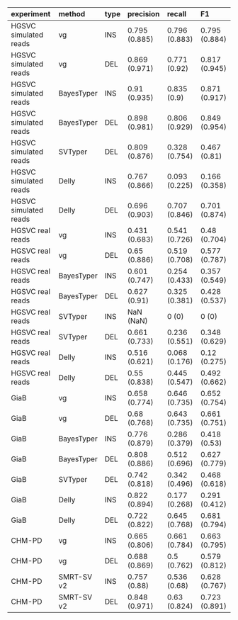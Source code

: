 |experiment            |method     |type |precision     |recall        |F1            |
|:---------------------|:----------|:----|:-------------|:-------------|:-------------|
|HGSVC simulated reads |vg         |INS  |0.795 (0.885) |0.796 (0.883) |0.795 (0.884) |
|HGSVC simulated reads |vg         |DEL  |0.869 (0.971) |0.771 (0.92)  |0.817 (0.945) |
|HGSVC simulated reads |BayesTyper |INS  |0.91 (0.935)  |0.835 (0.9)   |0.871 (0.917) |
|HGSVC simulated reads |BayesTyper |DEL  |0.898 (0.981) |0.806 (0.929) |0.849 (0.954) |
|HGSVC simulated reads |SVTyper    |DEL  |0.809 (0.876) |0.328 (0.754) |0.467 (0.81)  |
|HGSVC simulated reads |Delly      |INS  |0.767 (0.866) |0.093 (0.225) |0.166 (0.358) |
|HGSVC simulated reads |Delly      |DEL  |0.696 (0.903) |0.707 (0.846) |0.701 (0.874) |
|HGSVC real reads      |vg         |INS  |0.431 (0.683) |0.541 (0.726) |0.48 (0.704)  |
|HGSVC real reads      |vg         |DEL  |0.65 (0.886)  |0.519 (0.708) |0.577 (0.787) |
|HGSVC real reads      |BayesTyper |INS  |0.601 (0.747) |0.254 (0.433) |0.357 (0.549) |
|HGSVC real reads      |BayesTyper |DEL  |0.627 (0.91)  |0.325 (0.381) |0.428 (0.537) |
|HGSVC real reads      |SVTyper    |INS  |NaN (NaN)     |0 (0)         |0 (0)         |
|HGSVC real reads      |SVTyper    |DEL  |0.661 (0.733) |0.236 (0.551) |0.348 (0.629) |
|HGSVC real reads      |Delly      |INS  |0.516 (0.621) |0.068 (0.176) |0.12 (0.275)  |
|HGSVC real reads      |Delly      |DEL  |0.55 (0.838)  |0.445 (0.547) |0.492 (0.662) |
|GiaB                  |vg         |INS  |0.658 (0.774) |0.646 (0.735) |0.652 (0.754) |
|GiaB                  |vg         |DEL  |0.68 (0.768)  |0.643 (0.735) |0.661 (0.751) |
|GiaB                  |BayesTyper |INS  |0.776 (0.879) |0.286 (0.379) |0.418 (0.53)  |
|GiaB                  |BayesTyper |DEL  |0.808 (0.886) |0.512 (0.696) |0.627 (0.779) |
|GiaB                  |SVTyper    |DEL  |0.742 (0.818) |0.342 (0.496) |0.468 (0.618) |
|GiaB                  |Delly      |INS  |0.822 (0.894) |0.177 (0.268) |0.291 (0.412) |
|GiaB                  |Delly      |DEL  |0.722 (0.822) |0.645 (0.768) |0.681 (0.794) |
|CHM-PD                |vg         |INS  |0.665 (0.806) |0.661 (0.784) |0.663 (0.795) |
|CHM-PD                |vg         |DEL  |0.688 (0.869) |0.5 (0.762)   |0.579 (0.812) |
|CHM-PD                |SMRT-SV v2 |INS  |0.757 (0.88)  |0.536 (0.68)  |0.628 (0.767) |
|CHM-PD                |SMRT-SV v2 |DEL  |0.848 (0.971) |0.63 (0.824)  |0.723 (0.891) |
